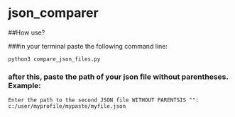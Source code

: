 ﻿# json_comparer
##How use?

###in your terminal paste the following command line:

```
python3 compare_json_files.py
```

### after this, paste the path of your json file without parentheses. Example:

 ```
Enter the path to the second JSON file WITHOUT PARENTSIS "": c:/user/myprofile/mypaste/myfile.json
```
